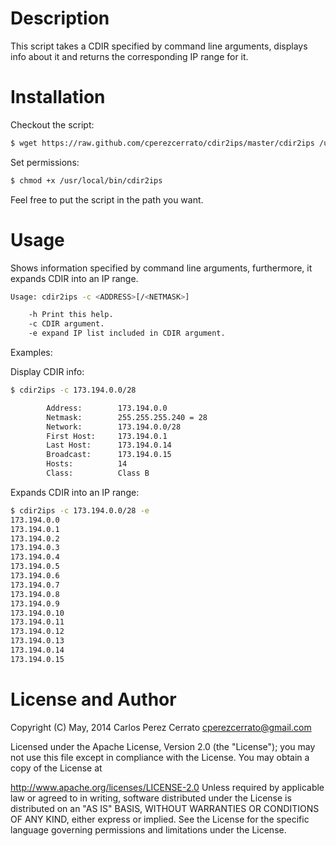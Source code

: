 Description
================

This script takes a CDIR specified by command line arguments, displays info about it and returns the corresponding IP range for it.


Installation
============

Checkout the script:

```bash
$ wget https://raw.github.com/cperezcerrato/cdir2ips/master/cdir2ips /usr/local/bin/
```

Set permissions:
```bash
$ chmod +x /usr/local/bin/cdir2ips
```
Feel free to put the script in the path you want.

Usage
=====

Shows information specified by command line arguments, furthermore, it expands CDIR into an IP range.

```bash
Usage: cdir2ips -c <ADDRESS>[/<NETMASK>]

    -h Print this help.
    -c CDIR argument.
    -e expand IP list included in CDIR argument.

```

Examples:

Display CDIR info:
```bash
$ cdir2ips -c 173.194.0.0/28

        Address:        173.194.0.0
        Netmask:        255.255.255.240 = 28
        Network:        173.194.0.0/28
        First Host:     173.194.0.1
        Last Host:      173.194.0.14
        Broadcast:      173.194.0.15
        Hosts:          14
        Class:          Class B

```

Expands CDIR into an IP range:
```bash
$ cdir2ips -c 173.194.0.0/28 -e 
173.194.0.0
173.194.0.1
173.194.0.2
173.194.0.3
173.194.0.4
173.194.0.5
173.194.0.6
173.194.0.7
173.194.0.8
173.194.0.9
173.194.0.10
173.194.0.11
173.194.0.12
173.194.0.13
173.194.0.14
173.194.0.15
```

License and Author
==================
Copyright (C) May, 2014 Carlos Perez Cerrato <cperezcerrato@gmail.com>

Licensed under the Apache License, Version 2.0 (the "License");
you may not use this file except in compliance with the License.
You may obtain a copy of the License at

http://www.apache.org/licenses/LICENSE-2.0
Unless required by applicable law or agreed to in writing, software
distributed under the License is distributed on an "AS IS" BASIS,
WITHOUT WARRANTIES OR CONDITIONS OF ANY KIND, either express or implied.
See the License for the specific language governing permissions and
limitations under the License.
